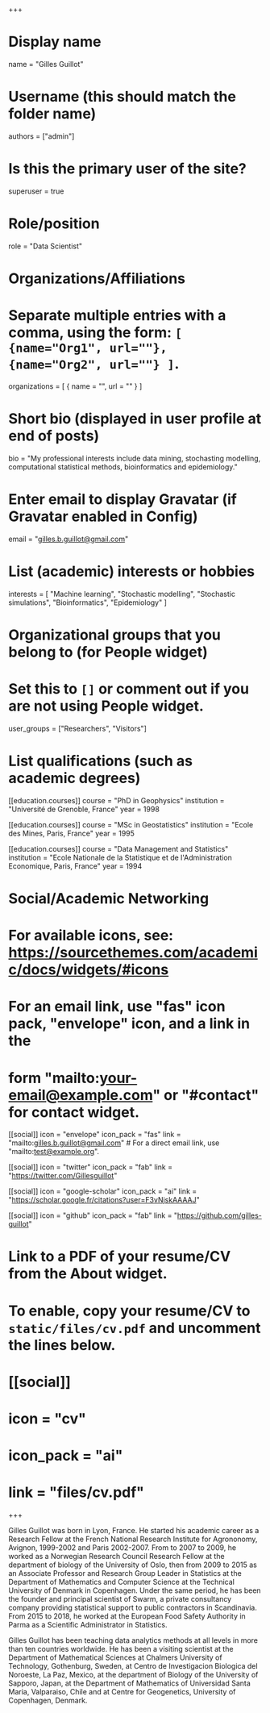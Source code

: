 +++
# Display name
name = "Gilles Guillot"

# Username (this should match the folder name)
authors = ["admin"]

# Is this the primary user of the site?
superuser = true

# Role/position
role = "Data Scientist"

# Organizations/Affiliations
#   Separate multiple entries with a comma, using the form: `[ {name="Org1", url=""}, {name="Org2", url=""} ]`.
organizations = [ { name = "", url = "" } ]

# Short bio (displayed in user profile at end of posts)
bio = "My professional interests include data mining, stochasting modelling, computational statistical methods, bioinformatics and epidemiology."

# Enter email to display Gravatar (if Gravatar enabled in Config)
email = "gilles.b.guillot@gmail.com"

# List (academic) interests or hobbies
interests = [
  "Machine learning",
  "Stochastic modelling",
  "Stochastic simulations",
  "Bioinformatics",
  "Epidemiology"
]

# Organizational groups that you belong to (for People widget)
#   Set this to `[]` or comment out if you are not using People widget.
user_groups = ["Researchers", "Visitors"]

# List qualifications (such as academic degrees)
[[education.courses]]
  course = "PhD in Geophysics"
  institution = "Université de Grenoble, France"
  year = 1998

[[education.courses]]
  course = "MSc in Geostatistics"
  institution = "Ecole des Mines, Paris, France"
  year = 1995

[[education.courses]]
  course = "Data Management and Statistics"
  institution = "Ecole Nationale de la Statistique et de l'Administration Economique, Paris, France"
  year = 1994

# Social/Academic Networking
# For available icons, see: https://sourcethemes.com/academic/docs/widgets/#icons
#   For an email link, use "fas" icon pack, "envelope" icon, and a link in the
#   form "mailto:your-email@example.com" or "#contact" for contact widget.

[[social]]
  icon = "envelope"
  icon_pack = "fas"
  link = "mailto:gilles.b.guillot@gmail.com"  # For a direct email link, use "mailto:test@example.org".

[[social]]
  icon = "twitter"
  icon_pack = "fab"
  link = "https://twitter.com/Gillesguillot"

[[social]]
  icon = "google-scholar"
  icon_pack = "ai"
  link = "https://scholar.google.fr/citations?user=F3vNjskAAAAJ"

[[social]]
  icon = "github"
  icon_pack = "fab"
  link = "https://github.com/gilles-guillot"

# Link to a PDF of your resume/CV from the About widget.
# To enable, copy your resume/CV to `static/files/cv.pdf` and uncomment the lines below.
# [[social]]
#   icon = "cv"
#   icon_pack = "ai"
#   link = "files/cv.pdf"

+++

Gilles Guillot was born in Lyon, France. He started his academic career as a Research Fellow at the French National Research Institute for Agrononomy, Avignon, 1999-2002 and  Paris 2002-2007. From to 2007 to 2009, he worked as a Norwegian Research Council Research Fellow at the department of biology of the University of Oslo, then from 2009 to 2015 as an Associate Professor and Research Group Leader in Statistics at the Department of Mathematics and Computer Science at the Technical University of Denmark in Copenhagen. Under the same period, he has been the founder and principal scientist of Swarm, a private consultancy company providing statistical support to public contractors in Scandinavia. From 2015 to 2018, he worked at the European Food Safety Authority in Parma as a Scientific Administrator in Statistics.

Gilles Guillot has been teaching data analytics methods at all levels in more than ten countries worldwide. He has been a visiting scientist at the Department of Mathematical Sciences at Chalmers University of Technology, Gothenburg, Sweden, at Centro de Investigacion Biologica del Noroeste, La Paz, Mexico, at the department of Biology of the University of Sapporo, Japan, at the Department of Mathematics of Universidad Santa Maria, Valparaiso, Chile and at Centre for Geogenetics, University of Copenhagen, Denmark. 